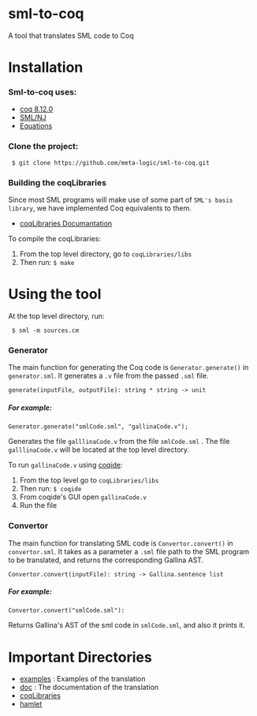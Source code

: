 # sml-to-coq
A tool that translates SML code to Coq

# Installation
### Sml-to-coq uses:
- [coq 8.12.0](https://coq.inria.fr/download)
- [SML/NJ](https://www.smlnj.org/)
- [Equations](https://github.com/mattam82/Coq-Equations)

### Clone the project:
```
 $ git clone https://github.com/meta-logic/sml-to-coq.git
```
### Building the coqLibraries
Since most SML programs will make use of some part of `SML's basis library`, we have implemented Coq equivalents to them.
- [coqLibraries Documantation](https://github.com/meta-logic/sml-to-coq/tree/sml-to-coq-with-hamlet/coqLibraries/doc)

To compile the coqLibraries:
1. From the top level directory, go to `coqLibraries/libs` 
2. Then run: ``` $ make ```

# Using the tool
At the top level directory, run:
```
 $ sml -m sources.cm
```

### Generator
The main function for generating the Coq code is `Generator.generate()` in `generator.sml`. It generates a `.v` file from the passed `.sml` file.
``` 
generate(inputFile, outputFile): string * string -> unit
```


##### For example:
```
Generator.generate("smlCode.sml", "gallinaCode.v"); 
```
Generates the file `galllinaCode.v` from the file `smlCode.sml` . The file  `galllinaCode.v` will be located at the top level directory.

To run `gallinaCode.v` using [coqide](https://coq.inria.fr/download):
1. From the top level go to `coqLibraries/libs`
2. Then run: ``` $ coqide ```
3. From coqide's GUI open `gallinaCode.v`
4. Run the file

### Convertor
The main function for translating SML code is `Convertor.convert()` in `convertor.sml`. It takes as a parameter a `.sml` file path to the SML program to be translated, and returns the corresponding Gallina AST. 
```
Convertor.convert(inputFile): string -> Gallina.sentence list
```

##### For example:

```
Convertor.convert("smlCode.sml"): 
```
Returns Gallina's AST of the sml code in `smlCode.sml`, and also it prints it.


# Important Directories
- [examples](https://github.com/meta-logic/sml-to-coq/tree/sml-to-coq-with-hamlet/examples) : Examples of the translation
- [doc](https://github.com/meta-logic/sml-to-coq/tree/sml-to-coq-with-hamlet/doc) : The documentation of the translation
- [coqLibraries](https://github.com/meta-logic/sml-to-coq/tree/sml-to-coq-with-hamlet/coqLibraries)
- [hamlet](https://github.com/meta-logic/hamlet/tree/836f39ac50121640720be4f642fe2adcfbdac686)
